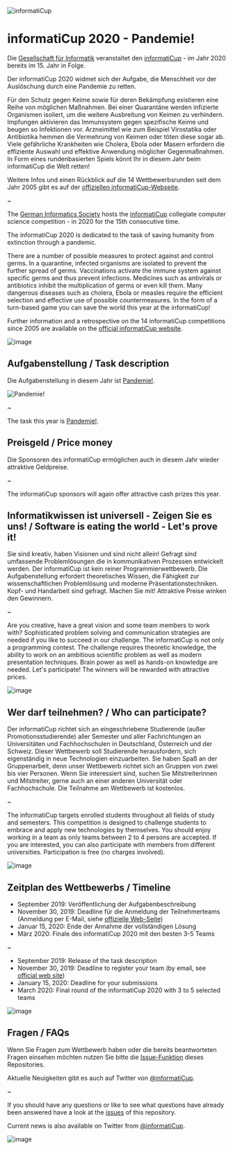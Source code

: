 ![informatiCup](https://user-images.githubusercontent.com/600435/65581872-8e6da580-df7c-11e9-8b27-a23048fed73b.jpg)

# informatiCup 2020 - Pandemie!

Die [Gesellschaft für Informatik](https://gi.de) veranstaltet den [informatiCup](http://www.informaticup.de) - im Jahr 2020 bereits im 15. Jahr in Folge.

Der informatiCup 2020 widmet sich der Aufgabe, die Menschheit vor der Auslöschung durch eine Pandemie zu retten.

Für den Schutz gegen Keime sowie für deren Bekämpfung existieren eine Reihe von möglichen Maßnahmen. Bei einer Quarantäne werden infizierte Organismen isoliert, um die weitere Ausbreitung von Keimen zu verhindern. Impfungen aktivieren das Immunsystem gegen spezifische Keime und beugen so Infektionen vor. Arzneimittel wie zum Beispiel Virostatika oder Antibiotika hemmen die Vermehrung von Keimen oder töten diese sogar ab. Viele gefährliche Krankheiten wie Cholera, Ebola oder Masern erfordern die effiziente Auswahl und effektive Anwendung möglicher Gegenmaßnahmen. In Form eines rundenbasierten Spiels könnt Ihr in diesem Jahr beim informatiCup die Welt retten!

Weitere Infos und einen Rückblick auf die 14 Wettbewerbsrunden seit dem Jahr 2005 gibt es auf der [offiziellen  informatiCup-Webseite](http://www.informaticup.de).

~

The [German Informatics Society](https://gi.de) hosts the [informatiCup](http://www.informaticup.de) collegiate computer science competition - in 2020 for the 15th consecutive time.

The informatiCup 2020 is dedicated to the task of saving humanity from extinction through a pandemic.

There are a number of possible measures to protect against and control germs. In a quarantine, infected organisms are isolated to prevent the further spread of germs. Vaccinations activate the immune system against specific germs and thus prevent infections. Medicines such as antivirals or antibiotics inhibit the multiplication of germs or even kill them. Many dangerous diseases such as cholera, Ebola or measles require the efficient selection and effective use of possible countermeasures. In the form of a turn-based game you can save the world this year at the informatiCup!

Further information and a retrospective on the 14 informatiCup competitions since 2005 are available on the [official informatiCup website](http://www.informaticup.de).

![image](https://cloud.githubusercontent.com/assets/1872314/19118630/4ea5533c-8b1d-11e6-8496-a796adce2001.png)

## Aufgabenstellung / Task description

Die Aufgabenstellung in diesem Jahr ist [Pandemie!](https://github.com/InformatiCup/InformatiCup2020/raw/master/Pandemie.pdf).

![Pandemie!](https://user-images.githubusercontent.com/600435/65581587-08515f00-df7c-11e9-942e-5afbd695014c.png)

~

The task this year is [Pandemie!](https://github.com/InformatiCup/InformatiCup2020/raw/master/Pandemie.pdf).

## Preisgeld / Price money

Die Sponsoren des informatiCup ermöglichen auch in diesem Jahr wieder attraktive Geldpreise.

~

The informatiCup sponsors will again offer attractive cash prizes this year.

## Informatikwissen ist universell - Zeigen Sie es uns! / Software is eating the world - Let's prove it!

Sie sind kreativ, haben Visionen und sind nicht allein! Gefragt sind umfassende Problemlösungen die in kommunikativen Prozessen entwickelt werden. Der informatiCup ist kein reiner Programmierwettbewerb. Die Aufgabenstellung erfordert theoretisches Wissen, die Fähigkeit zur wissenschaftlichen Problemlösung und moderne Präsentationstechniken. Kopf- und Handarbeit sind gefragt. Machen Sie mit! Attraktive Preise winken den Gewinnern.

~

Are you creative, have a great vision and some team members to work with? Sophisticated problem solving and communication strategies are needed if you like to succeed in our challenge. The informatiCup is not only a programming contest. The challenge requires theoretic knowledge, the ability to work on an ambitious scientific problem as well as modern presentation techniques. Brain power as well as hands-on knowledge are needed. Let's participate! The winners will be rewarded with attractive prices.

![image](https://cloud.githubusercontent.com/assets/1872314/19119326/b43d4978-8b1f-11e6-9736-a31f92e75424.png)

## Wer darf teilnehmen? / Who can participate?

Der informatiCup richtet sich an eingeschriebene Studierende (außer Promotionsstudierende) aller Semester und aller Fachrichtungen an Universitäten und Fachhochschulen in Deutschland, Österreich und der Schweiz. Dieser Wettbewerb soll Studierende herausfordern, sich eigenständig in neue Technologien einzuarbeiten. Sie haben Spaß an der Gruppenarbeit, denn unser Wettbewerb richtet sich an Gruppen von zwei bis vier Personen. Wenn Sie interessiert sind, suchen Sie Mitstreiterinnen und Mitstreiter, gerne auch an einer anderen Universität oder Fachhochschule. Die Teilnahme am Wettbewerb ist kostenlos.

~

The informatiCup targets enrolled students throughout all fields of study and semesters. This competition is designed to challenge students to embrace and apply new technologies by themselves. You should enjoy working in a team as only teams between 2 to 4 persons are accepted. If you are interested, you can also participate with members from different universities. Participation is free (no charges involved).

![image](https://cloud.githubusercontent.com/assets/1872314/19118952/6e878106-8b1e-11e6-9e3d-0f7dc393d71a.png)

## Zeitplan des Wettbewerbs / Timeline

- September 2019: Veröffentlichung der Aufgabenbeschreibung
- November 30, 2019: Deadline für die Anmeldung der Teilnehmerteams (Anmeldung per E-Mail, siehe [offizielle Web-Seite](http://www.informaticup.de))
- Januar 15, 2020: Ende der Annahme der vollständigen Lösung
- März 2020: Finale des informatiCup 2020 mit den besten 3-5 Teams

~

- September 2019: Release of the task description
- November 30, 2019: Deadline to register your team (by email, see [official web site](http://www.informaticup.de))
- January 15, 2020: Deadline for your submissions
- March 2020: Final round of the informatiCup 2020 with 3 to 5 selected teams

![image](https://cloud.githubusercontent.com/assets/1872314/19183660/a90e3f84-8c79-11e6-9047-b13c02a3290d.png)

## Fragen / FAQs

Wenn Sie Fragen zum Wettbewerb haben oder die bereits beantworteten Fragen einsehen möchten nutzen Sie bitte die [Issue-Funktion](https://github.com/InformatiCup/InformatiCup2020/issues) dieses Repositories.

Aktuelle Neuigkeiten gibt es auch auf Twitter von [@informatiCup](https://twitter.com/informatiCup).

~

If you should have any questions or like to see what questions have already been answered have a look at the [issues](https://github.com/InformatiCup/InformatiCup2020/issues) of this repository.

Current news is also available on Twitter from [@informatiCup](https://twitter.com/informatiCup).

![image](https://cloud.githubusercontent.com/assets/1872314/19119143/16a67f04-8b1f-11e6-8b47-0d3510eae0b8.png)
